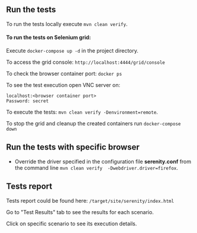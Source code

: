 ## Run the tests

To run the tests locally execute `mvn clean verify`.
#### To run the tests on Selenium grid:
Execute `docker-compose up -d` in the project directory.

To access the grid console: `http://localhost:4444/grid/console`

To check the browser container port: `docker ps`

To see the test execution open VNC server on:
```
localhost:<browser container port>
Password: secret
```
To execute the tests: `mvn clean verify -Denvironment=remote`.

To stop the grid and cleanup the created containers run `docker-compose down`

## Run the tests with specific browser
* Override the driver specified in the configuration file **serenity.conf** from the command line `mvn clean verify 
  -Dwebdriver.driver=firefox`.

## Tests report
Tests report could be found here: `/target/site/serenity/index.html`

Go to "Test Results" tab to see the results for each scenario.

Click on specific scenario to see its execution details.
